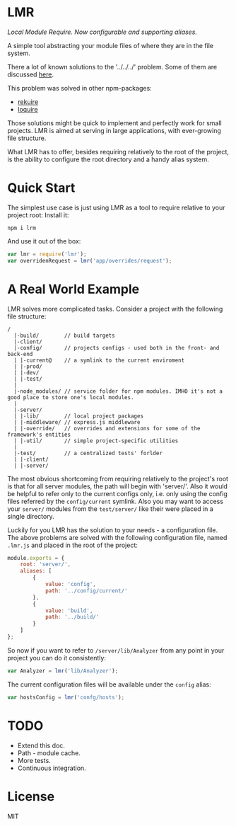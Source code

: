 LMR
===
*Local Module Require. Now configurable and supporting aliases.*

A simple tool abstracting your module files of where they are in the file system.

There a lot of known solutions to the '../../../' problem. Some of them are discussed [here](https://gist.github.com/branneman/8048520).

This problem was solved in other npm-packages:

* [rekuire](https://www.npmjs.org/package/rekuire)
* [loquire](https://www.npmjs.org/package/loquire)

Those solutions might be quick to implement and perfectly work for small projects. LMR is aimed at serving in large applications, with ever-growing file structure.

What LMR has to offer, besides requiring relatively to the root of the project, is the ability to configure the root directory and a handy alias system.

Quick Start
===

The simplest use case is just using LMR as a tool to require relative to your project root:
Install it:
```
npm i lrm
```

And use it out of the box:
```javascript
var lmr = require('lmr');
var overridenRequest = lmr('app/overrides/request');
```

A Real World Example
===
LMR solves more complicated tasks. Consider a project with the following file structure:
```
/
  |-build/        // build targets
  |-client/
  |-config/       // projects configs - used both in the front- and back-end
  | |-current@    // a symlink to the current enviroment
  | |-prod/
  | |-dev/
  | |-test/
  |
  |-node_modules/ // service folder for npm modules. IMHO it's not a good place to store one's local modules.
  |
  |-server/
  | |-lib/        // local project packages
  | |-middleware/ // express.js middleware
  | |-override/   // overrides and extensions for some of the framework's entities
  | |-util/       // simple project-specific utilities
  |
  |-test/         // a centralized tests' forlder
  | |-client/
  | |-server/

```
The most obvious shortcoming from requiring relatively to the project's root is that for all server modules, the path will begin with 'server/'. Also it would be helpful to refer only to the current configs only, i.e. only using the config files referred by the `config/current` symlink. Also you may want to access your `server/` modules from the `test/server/` like their were placed in a single directory.

Luckily for you LMR has the solution to your needs - a configuration file. The above problems are solved with the following configuration file, named `.lmr.js` and  placed in the root of the project:
```javascript
module.exports = {
    root: 'server/',
    aliases: [
        {
            value: 'config',
            path: '../config/current/'
        },
        {
            value: 'build',
            path: '../build/'
        }
    ]
};
```

So now if you want to refer to `/server/lib/Analyzer` from any point in your project you can do it consistently:
```javascript
var Analyzer = lmr('lib/Analyzer');
```

The current configuration files will be available under the `config` alias:
```javascript
var hostsConfig = lmr('confg/hosts');
```

TODO
===
* Extend this doc.
* Path - module cache.
* More tests.
* Continuous integration.

License
===
MIT
